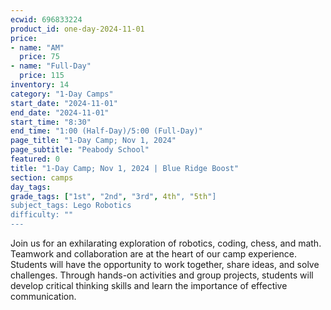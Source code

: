 ```yaml
---
ecwid: 696833224
product_id: one-day-2024-11-01
price:
- name: "AM"
  price: 75
- name: "Full-Day"
  price: 115
inventory: 14
category: "1-Day Camps"
start_date: "2024-11-01"
end_date: "2024-11-01"
start_time: "8:30"
end_time: "1:00 (Half-Day)/5:00 (Full-Day)"
page_title: "1-Day Camp; Nov 1, 2024"
page_subtitle: "Peabody School"
featured: 0
title: "1-Day Camp; Nov 1, 2024 | Blue Ridge Boost"
section: camps
day_tags: 
grade_tags: ["1st", "2nd", "3rd", 4th", "5th"]
subject_tags: Lego Robotics
difficulty: ""
---
```

Join us for an exhilarating exploration of robotics, coding, chess, and math. Teamwork and collaboration are at the heart of our camp experience. Students will have the opportunity to work together, share ideas, and solve challenges. Through hands-on activities and group projects, students will develop critical thinking skills and learn the importance of effective communication.
